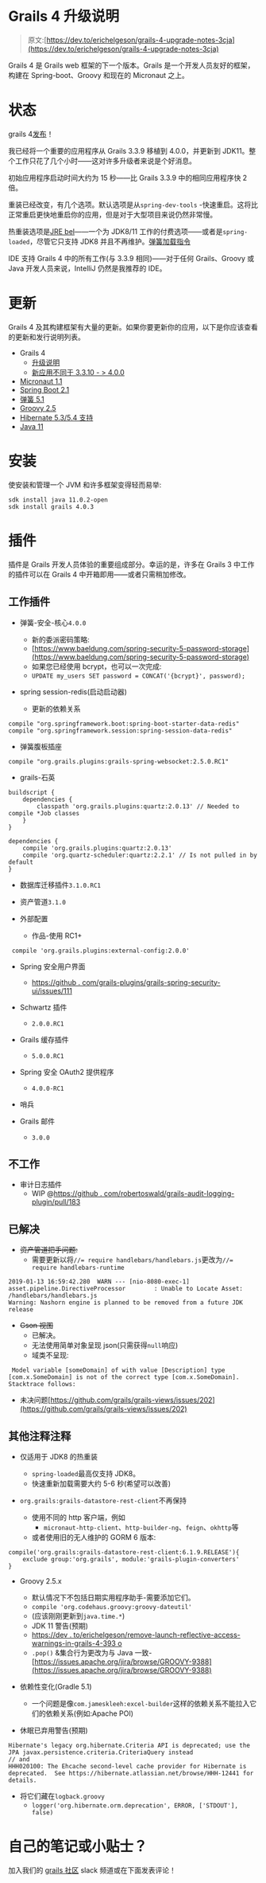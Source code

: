 # Grails 4 升级说明

> 原文:[https://dev.to/erichelgeson/grails-4-upgrade-notes-3cja](https://dev.to/erichelgeson/grails-4-upgrade-notes-3cja)

Grails 4 是 Grails web 框架的下一个版本。Grails 是一个开发人员友好的框架，构建在 Spring-boot、Groovy 和现在的 Micronaut 之上。

# [](#status)状态

grails 4[发布](https://objectcomputing.com/news/2019/07/11/grails-4-ga-released)！

我已经将一个重要的应用程序从 Grails 3.3.9 移植到 4.0.0，并更新到 JDK11。整个工作只花了几个小时——这对许多升级者来说是个好消息。

初始应用程序启动时间大约为 15 秒——比 Grails 3.3.9 中的相同应用程序快 2 倍。

重装已经改变，有几个选项。默认选项是从`spring-dev-tools` -快速重启。这将比正常重启更快地重启你的应用，但是对于大型项目来说仍然非常慢。

热重装选项是[JRE bel](https://jrebel.com/software/jrebel/)——一个为 JDK8/11 工作的付费选项——或者是`spring-loaded`，尽管它只支持 JDK8 并且不再维护。[弹簧加载指令](https://github.com/grails/grails-core/pull/11441)

IDE 支持 Grails 4 中的所有工作(与 3.3.9 相同)——对于任何 Grails、Groovy 或 Java 开发人员来说，IntelliJ 仍然是我推荐的 IDE。

# [](#updates)更新

Grails 4 及其构建框架有大量的更新。如果你要更新你的应用，以下是你应该查看的更新和发行说明列表。

*   Grails 4
    *   [升级说明](http://docs.grails.org/4.0.x/guide/upgrading.html)
    *   [新应用不同于 3.3.10 - > 4.0.0](https://github.com/erichelgeson/grails-versions/compare/3.3.10...4.0.0)
*   [Micronaut 1.1](https://micronaut.io)
*   [Spring Boot 2.1](https://github.com/spring-projects/spring-boot/wiki/Spring-Boot-2.1-Release-Notes)
*   [弹簧 5.1](https://github.com/spring-projects/spring-framework/wiki/Upgrading-to-Spring-Framework-5.x)
*   [Groovy 2.5](http://groovy-lang.org/releasenotes/groovy-2.5.html)
*   [Hibernate 5.3/5.4 支持](http://hibernate.org/orm/releases/5.4/)
*   [Java 11](https://www.oracle.com/technetwork/java/javase/11all-relnotes-5013287.html)

# [](#install)安装

使安装和管理一个 JVM 和许多框架变得轻而易举:

```
sdk install java 11.0.2-open
sdk install grails 4.0.3 
```

# [](#plugins)插件

插件是 Grails 开发人员体验的重要组成部分。幸运的是，许多在 Grails 3 中工作的插件可以在 Grails 4 中开箱即用——或者只需稍加修改。

## [](#working-plugins)工作插件

*   弹簧-安全-核心`4.0.0`

    *   新的委派密码策略:
    *   [https://www.baeldung.com/spring-security-5-password-storage](https://www.baeldung.com/spring-security-5-password-storage)
    *   如果您已经使用 bcrypt，也可以一次完成:
    *   `UPDATE my_users SET password = CONCAT('{bcrypt}', password);`
*   spring session-redis(启动启动器)

    *   更新的依赖关系

```
compile "org.springframework.boot:spring-boot-starter-data-redis"
compile "org.springframework.session:spring-session-data-redis" 
```

*   弹簧腹板插座

```
compile "org.grails.plugins:grails-spring-websocket:2.5.0.RC1" 
```

*   grails-石英

```
buildscript {
    dependencies {
        classpath 'org.grails.plugins:quartz:2.0.13' // Needed to compile *Job classes
    }
}

dependencies {
    compile 'org.grails.plugins:quartz:2.0.13'
    compile 'org.quartz-scheduler:quartz:2.2.1' // Is not pulled in by default
} 
```

*   数据库迁移插件`3.1.0.RC1`

*   资产管道`3.1.0`

*   外部配置

    *   作品-使用 RC1+

```
 compile 'org.grails.plugins:external-config:2.0.0' 
```

*   Spring 安全用户界面

    *   [https://github . com/grails-plugins/grails-spring-security-ui/issues/111](https://github.com/grails-plugins/grails-spring-security-ui/issues/111)
*   Schwartz 插件

    *   `2.0.0.RC1`
*   Grails 缓存插件

    *   `5.0.0.RC1`
*   Spring 安全 OAuth2 提供程序

    *   `4.0.0-RC1`
*   哨兵

*   Grails 邮件

    *   `3.0.0`

## [](#not-working)不工作

*   审计日志插件
    *   WIP @[https://github . com/robertoswald/grails-audit-logging-plugin/pull/183](https://github.com/robertoschwald/grails-audit-logging-plugin/pull/183)

## [](#resolved)已解决

*   ~~资产管道把手问题:~~
    *   需要更新以将`//= require handlebars/handlebars.js`更改为`//= require handlebars-runtime`

```
2019-01-13 16:59:42.280  WARN --- [nio-8080-exec-1] asset.pipeline.DirectiveProcessor        : Unable to Locate Asset: /handlebars/handlebars.js
Warning: Nashorn engine is planned to be removed from a future JDK release 
```

*   ~~Gson 视图~~
    *   已解决。
    *   无法使用简单对象呈现 json(只需获得`null`响应)
    *   域类不呈现:

```
 Model variable [someDomain] of with value [Description] type [com.x.SomeDomain] is not of the correct type [com.x.SomeDomain]. Stacktrace follows: 
```

*   未决问题[https://github.com/grails/grails-views/issues/202](https://github.com/grails/grails-views/issues/202)

## [](#other-notes-notes)其他注释注释

*   仅适用于 JDK8 的热重装

    *   `spring-loaded`最高仅支持 JDK8。
    *   快速重新加载需要大约 5-6 秒(希望可以改善)
*   `org.grails:grails-datastore-rest-client`不再保持

    *   使用不同的 http 客户端，例如
        *   `micronaut-http-client`、`http-builder-ng`、`feign`、`okhttp`等
    *   或者使用旧的无人维护的 GORM 6 版本:

```
compile('org.grails:grails-datastore-rest-client:6.1.9.RELEASE'){
    exclude group:'org.grails', module:'grails-plugin-converters'
} 
```

*   Groovy 2.5.x

    *   默认情况下不包括日期实用程序助手-需要添加它们。
    *   `compile 'org.codehaus.groovy:groovy-dateutil'`
    *   (应该刚刚更新到`java.time.*`)
    *   JDK 11 警告(预期)
    *   [https://dev . to/erichelgeson/remove-launch-reflective-access-warnings-in-grails-4-393 o](https://dev.to/erichelgeson/removing-illegal-reflective-access-warnings-in-grails-4-393o)
    *   `.pop()` &集合行为更改为与 Java 一致-[https://issues.apache.org/jira/browse/GROOVY-9388](https://issues.apache.org/jira/browse/GROOVY-9388)
*   依赖性变化(Gradle 5.1)

    *   一个问题是像`com.jameskleeh:excel-builder`这样的依赖关系不能拉入它们的依赖关系(例如:Apache POI)
*   休眠已弃用警告(预期)

```
Hibernate's legacy org.hibernate.Criteria API is deprecated; use the JPA javax.persistence.criteria.CriteriaQuery instead
// and
HHH020100: The Ehcache second-level cache provider for Hibernate is deprecated.  See https://hibernate.atlassian.net/browse/HHH-12441 for details. 
```

*   将它们藏在`logback.groovy`
    *   `logger('org.hibernate.orm.deprecation', ERROR, ['STDOUT'], false)`

# [](#notes-or-tips-of-your-own)自己的笔记或小贴士？

加入我们的 [grails 社区](https://grails-slack.cfapps.io/) slack 频道或在下面发表评论！